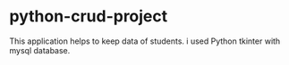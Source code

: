 # python-crud-project
This application helps to keep data of students. i used Python tkinter with mysql database.
